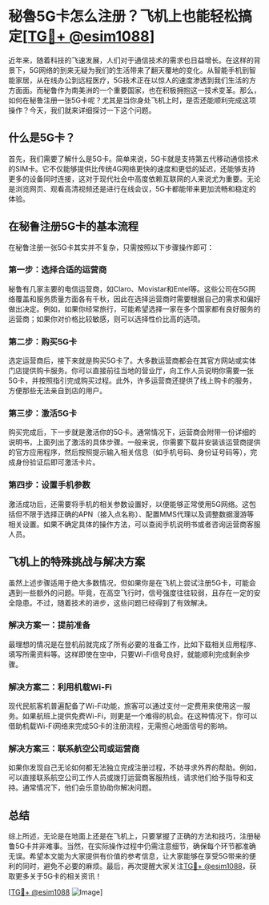 # 秘魯5G卡怎么注册？飞机上也能轻松搞定[[TG💪+ @esim1088](https://t.me/s/esim1088)]

近年来，随着科技的飞速发展，人们对于通信技术的需求也日益增长。在这样的背景下，5G网络的到来无疑为我们的生活带来了翻天覆地的变化。从智能手机到智能家居，从在线办公到远程医疗，5G技术正在以惊人的速度渗透到我们生活的方方面面。而秘鲁作为南美洲的一个重要国家，也在积极拥抱这一技术变革。那么，如何在秘鲁注册一张5G卡呢？尤其是当你身处飞机上时，是否还能顺利完成这项操作？今天，我们就来详细探讨一下这个问题。

## 什么是5G卡？

首先，我们需要了解什么是5G卡。简单来说，5G卡就是支持第五代移动通信技术的SIM卡。它不仅能够提供比传统4G网络更快的速度和更低的延迟，还能够支持更多的设备同时连接，这对于现代社会中高度依赖互联网的人来说尤为重要。无论是浏览网页、观看高清视频还是进行在线会议，5G卡都能带来更加流畅和稳定的体验。

## 在秘鲁注册5G卡的基本流程

在秘鲁注册一张5G卡其实并不复杂，只需按照以下步骤操作即可：

### 第一步：选择合适的运营商

秘鲁有几家主要的电信运营商，如Claro、Movistar和Entel等。这些公司在5G网络覆盖和服务质量方面各有千秋，因此在选择运营商时需要根据自己的需求和偏好做出决定。例如，如果你经常旅行，可能希望选择一家在多个国家都有良好服务的运营商；如果你对价格比较敏感，则可以选择性价比高的选项。

### 第二步：购买5G卡

选定运营商后，接下来就是购买5G卡了。大多数运营商都会在其官方网站或实体门店提供购卡服务。你可以直接前往当地的营业厅，向工作人员说明你需要一张5G卡，并按照指引完成购买过程。此外，许多运营商还提供了线上购卡的服务，方便那些无法亲自到店的用户。

### 第三步：激活5G卡

购买完成后，下一步就是激活你的5G卡。通常情况下，运营商会附带一份详细的说明书，上面列出了激活的具体步骤。一般来说，你需要下载并安装该运营商提供的官方应用程序，然后按照提示输入相关信息（如手机号码、身份证号码等），完成身份验证后即可激活卡片。

### 第四步：设置手机参数

激活成功后，还需要将手机的相关参数设置好，以便能够正常使用5G网络。这包括但不限于选择正确的APN（接入点名称）、配置MMS代理以及调整数据漫游等相关设置。如果不确定具体的操作方法，可以查阅手机说明书或者咨询运营商客服人员。

## 飞机上的特殊挑战与解决方案

虽然上述步骤适用于绝大多数情况，但如果你是在飞机上尝试注册5G卡，可能会遇到一些额外的问题。毕竟，在高空飞行时，信号强度往往较弱，且存在一定的安全隐患。不过，随着技术的进步，这些问题已经得到了有效解决。

### 解决方案一：提前准备

最理想的情况是在登机前就完成了所有必要的准备工作，比如下载相关应用程序、填写所需资料等。这样即使在空中，只要Wi-Fi信号良好，就能顺利完成剩余步骤。

### 解决方案二：利用机载Wi-Fi

现代民航客机普遍配备了Wi-Fi功能，旅客可以通过支付一定费用来使用这一服务。如果航班上提供免费Wi-Fi，则更是一个难得的机会。在这种情况下，你可以借助机载Wi-Fi网络来完成5G卡的注册流程，无需担心地面信号的影响。

### 解决方案三：联系航空公司或运营商

如果你发现自己无论如何都无法独立完成注册过程，不妨寻求外界的帮助。例如，可以直接联系航空公司工作人员或拨打运营商客服热线，请求他们给予指导和支持。通常情况下，他们会乐意协助你解决问题。

## 总结

综上所述，无论是在地面上还是在飞机上，只要掌握了正确的方法和技巧，注册秘鲁5G卡并非难事。当然，在实际操作过程中仍需注意细节，确保每个环节都准确无误。希望本文能为大家提供有价值的参考信息，让大家能够在享受5G带来的便利的同时，避免不必要的麻烦。最后，再次提醒大家关注[TG💪+ @esim1088](https://t.me/s/esim1088)，获取更多关于5G卡的相关资讯！

[[TG💪+ @esim1088](https://t.me/s/esim1088) ![Image](https://i.postimg.cc/4NQfJmqS/Snipaste-2025-05-13-00-14-12.png)]